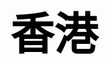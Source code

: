 <style>
body {
  background-image: url('429EA0F6-F280-4D32-8A09-2B69D351C8CC.jpeg');
  background-repeat: no-repeat;
  background-attachment: fixed; 
  background-size: 100% 100%;
}
</style>

<html>
<head><style>
body {
text-align: center;
color: black;
font-size: 35px;
}
</style>
</head>
<body>
<h1>香港</h1>
</body>
</html>




